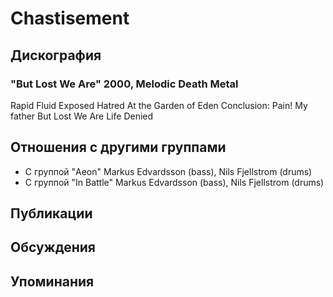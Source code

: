 # Chastisement



## Дискография

### "But Lost We Are" 2000, Melodic Death Metal

Rapid Fluid
Exposed Hatred
At the Garden of Eden
Conclusion: Pain!
My father
But Lost We Are
Life Denied 


## Отношения с другими группами

* C группой "Aeon" Markus Edvardsson (bass), Nils Fjellstrom (drums)
* C группой "In Battle" Markus Edvardsson (bass), Nils Fjellstrom (drums)

## Публикации


## Обсуждения


## Упоминания

